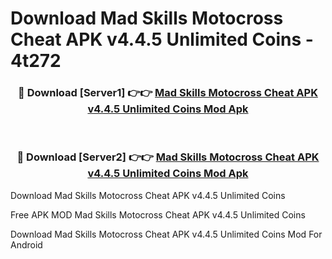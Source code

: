 # Download Mad Skills Motocross Cheat APK v4.4.5 Unlimited Coins - 4t272



<div align="center">
<h3>🔴 Download [Server1] 👉👉 <a href="https://momento.my/?title=Mad_Skills_Motocross_Cheat_APK_v4.4.5_Unlimited_Coins">Mad Skills Motocross Cheat APK v4.4.5 Unlimited Coins Mod Apk</a></h3><br>

<h3>🔴 Download [Server2] 👉👉 <a href="https://momento.my/?title=Mad_Skills_Motocross_Cheat_APK_v4.4.5_Unlimited_Coins">Mad Skills Motocross Cheat APK v4.4.5 Unlimited Coins Mod Apk</a></h3>
</div>



Download Mad Skills Motocross Cheat APK v4.4.5 Unlimited Coins 

Free APK MOD Mad Skills Motocross Cheat APK v4.4.5 Unlimited Coins 

Download Mad Skills Motocross Cheat APK v4.4.5 Unlimited Coins Mod For Android
